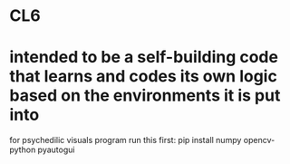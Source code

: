 # CL6
# intended to be a self-building code that learns and codes its own logic based on the environments it is put into
for psychedilic visuals program run this first: pip install numpy opencv-python pyautogui
